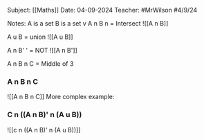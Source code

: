 Subject: [[Maths]]
Date: 04-09-2024
Teacher: #MrWilson
#4/9/24

Notes:
A is a set
B is a set
v
A n B n = Intersect
![[A n B]]

A u B = union
![[A u B]]

A n B'
' = NOT
![[A n B']]

A n B n C = Middle of 3
### A n B n C
![[A n B n C]]
More complex example:
### C n ((A n B)' n (A u B))
![[c n  ((A n B)' n (A u B))]]

